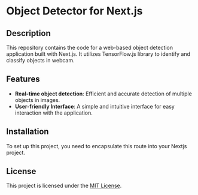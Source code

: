 # Object Detector for Next.js

## Description

This repository contains the code for a web-based object detection application built with Next.js. It utilizes TensorFlow.js library to identify and classify objects in webcam.

## Features

- **Real-time object detection**: Efficient and accurate detection of multiple objects in images.
- **User-friendly Interface**: A simple and intuitive interface for easy interaction with the application.

## Installation

To set up this project, you need to encapsulate this route into your Nextjs project.

## License

This project is licensed under the [MIT License](LICENSE).
